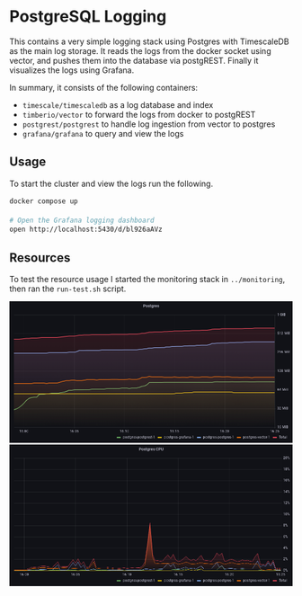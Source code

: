# PostgreSQL Logging

This contains a very simple logging stack using Postgres with TimescaleDB as the main log storage. It reads the logs from the docker socket using vector, and pushes them into the database via postgREST. Finally it visualizes the logs using Grafana.

In summary, it consists of the following containers:
- `timescale/timescaledb` as a log database and index 
- `timberio/vector` to forward the logs from docker to postgREST
- `postgrest/postgrest` to handle log ingestion from vector to postgres
- `grafana/grafana` to query and view the logs

## Usage

To start the cluster and view the logs run the following.

```sh
docker compose up

# Open the Grafana logging dashboard
open http://localhost:5430/d/bl926aAVz
```

## Resources
To test the resource usage I started the monitoring stack in `../monitoring`, then ran the `run-test.sh` script.

![Postgres Memory Usage](postgres-memory.png)
![Postgres CPU Usage](postgres-cpu.png)
